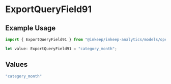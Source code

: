 # ExportQueryField91

## Example Usage

```typescript
import { ExportQueryField91 } from "@inkeep/inkeep-analytics/models/operations";

let value: ExportQueryField91 = "category_month";
```

## Values

```typescript
"category_month"
```